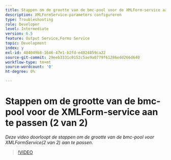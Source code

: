 ```yaml
---
title: Stappen om de grootte van de bmc-pool voor de XMLForm-service aan te passen (2 van 2)
description: XMLFormService-parameters configureren
type: Troubleshooting
role: Developer
level: Intermediate
version: 6.5
feature: Output Service,Forms Service
topic: Development
index: y
exl-id: 404049b8-1646-47e1-b2fd-e4024859ca22
source-git-commit: 29eeb3331c0152c5ae9a0779f61286edd266d640
workflow-type: tm+mt
source-wordcount: '0'
ht-degree: 0%

---
```



# Stappen om de grootte van de bmc-pool voor de XMLForm-service aan te passen (2 van 2)

*Deze video doorloopt de stappen om de grootte van de bmc-pool voor XMLFormService(2 van 2) aan te passen.*

>[!VIDEO](https://video.tv.adobe.com/v/335553?quality=9&learn=on)

